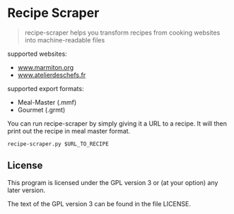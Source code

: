 # Recipe Scraper

> recipe-scraper helps you transform recipes from cooking websites
> into machine-readable files

supported websites:

* www.marmiton.org
* www.atelierdeschefs.fr

supported export formats:

* Meal-Master (.mmf)
* Gourmet (.grmt)

You can run recipe-scraper by simply giving it a URL to a recipe.
It will then print out the recipe in meal master format.

```
recipe-scraper.py $URL_TO_RECIPE
```

## License

This program is licensed under the GPL version 3 or (at your option)
any later version.

The text of the GPL version 3 can be found in the file LICENSE.
